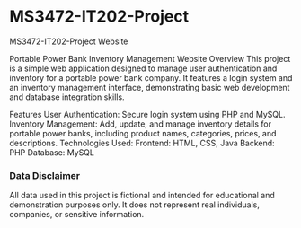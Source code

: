 # MS3472-IT202-Project
MS3472-IT202-Project Website

Portable Power Bank Inventory Management Website
Overview
This project is a simple web application designed to manage user authentication and inventory for a portable power bank company. It features a login system and an inventory management interface, demonstrating basic web development and database integration skills.

Features
User Authentication: Secure login system using PHP and MySQL.
Inventory Management: Add, update, and manage inventory details for portable power banks, including product names, categories, prices, and descriptions.
Technologies Used:
Frontend: HTML, CSS, Java
Backend: PHP
Database: MySQL

### Data Disclaimer
All data used in this project is fictional and intended for educational and demonstration purposes only. It does not represent real individuals, companies, or sensitive information.

